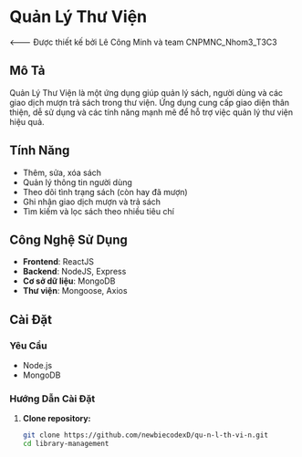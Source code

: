 # Quản Lý Thư Viện
<--- Được thiết kế bởi Lê Công Minh và team CNPMNC_Nhom3_T3C3


## Mô Tả

Quản Lý Thư Viện là một ứng dụng giúp quản lý sách, người dùng và các giao dịch mượn trả sách trong thư viện. Ứng dụng cung cấp giao diện thân thiện, dễ sử dụng và các tính năng mạnh mẽ để hỗ trợ việc quản lý thư viện hiệu quả.

## Tính Năng

- Thêm, sửa, xóa sách
- Quản lý thông tin người dùng
- Theo dõi tình trạng sách (còn hay đã mượn)
- Ghi nhận giao dịch mượn và trả sách
- Tìm kiếm và lọc sách theo nhiều tiêu chí

## Công Nghệ Sử Dụng

- **Frontend**: ReactJS 
- **Backend**: NodeJS, Express
- **Cơ sở dữ liệu**: MongoDB
- **Thư viện**: Mongoose, Axios

## Cài Đặt

### Yêu Cầu
- Node.js
- MongoDB

### Hướng Dẫn Cài Đặt

1. **Clone repository:**

   ```bash
   git clone https://github.com/newbiecodexD/qu-n-l-th-vi-n.git
   cd library-management

